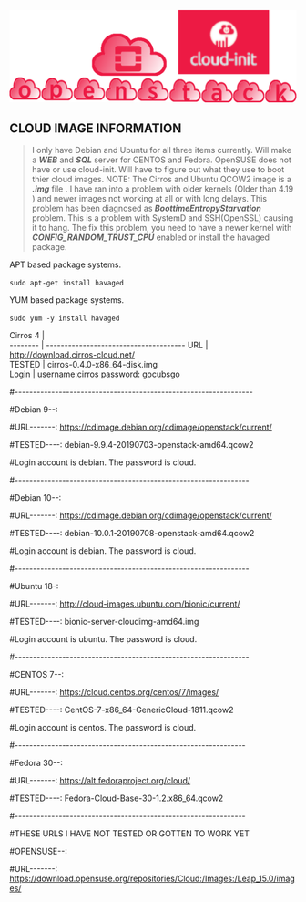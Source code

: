 
![Openstack Cloud-init](../gh_img/openstack_cloud-init.png)

## CLOUD IMAGE INFORMATION

> I only have Debian and Ubuntu for all three items currently.
> Will make a ***WEB*** and ***SQL*** server for CENTOS and Fedora. OpenSUSE does not have
> or use cloud-init. Will have to figure out what they use to boot thier cloud images.
> NOTE: The Cirros and Ubuntu QCOW2 image is a ***.img*** file . 
> I have ran into a problem with older kernels (Older than 4.19 ) and
> newer images not working at all or with long delays. This problem has been
> diagnosed as ***BoottimeEntropyStarvation*** problem. This is a problem with
> SystemD and SSH(OpenSSL) causing it to hang. The fix this problem, you need
> to have a newer kernel with ***CONFIG_RANDOM_TRUST_CPU*** enabled or install
> the havaged package.

APT based package systems.

`sudo apt-get install havaged`

YUM based package systems.

`sudo yum -y install havaged`

Cirros 4 |                                         
-------- | --------------------------------------
URL      | http://download.cirros-cloud.net/   
TESTED   | cirros-0.4.0-x86_64-disk.img      
Login    | username:cirros  password: gocubsgo 


#-----------------------------------------------------------------

#Debian 9--:

#URL-------: https://cdimage.debian.org/cdimage/openstack/current/

#TESTED----: debian-9.9.4-20190703-openstack-amd64.qcow2

#Login account is debian. The password is cloud.

#----------------------------------------------------------------

#Debian 10--:

#URL-------: https://cdimage.debian.org/cdimage/openstack/current/

#TESTED----: debian-10.0.1-20190708-openstack-amd64.qcow2

#Login account is debian. The password is cloud.

#----------------------------------------------------------------

#Ubuntu 18-:

#URL-------: http://cloud-images.ubuntu.com/bionic/current/

#TESTED----: bionic-server-cloudimg-amd64.img 

#Login account is ubuntu. The password is cloud.

#----------------------------------------------------------------

#CENTOS 7--:

#URL-------: https://cloud.centos.org/centos/7/images/

#TESTED----: CentOS-7-x86_64-GenericCloud-1811.qcow2

#Login account is centos. The password is cloud.

#---------------------------------------------------------------

#Fedora 30--:

#URL-------: https://alt.fedoraproject.org/cloud/

#TESTED----: Fedora-Cloud-Base-30-1.2.x86_64.qcow2

#---------------------------------------------------------------

#THESE URLS I HAVE NOT TESTED OR GOTTEN TO WORK YET

#OPENSUSE--: 

#URL-------: https://download.opensuse.org/repositories/Cloud:/Images:/Leap_15.0/images/




